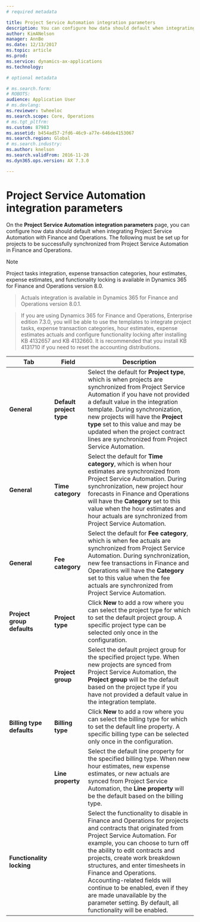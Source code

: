 ```yaml
---
# required metadata

title: Project Service Automation integration parameters
description: You can configure how data should default when integrating Project Service Automation with Dynamics 365 for Finance and Operations.
author: KimANelson
manager: AnnBe
ms.date: 12/13/2017
ms.topic: article
ms.prod: 
ms.service: dynamics-ax-applications
ms.technology: 

# optional metadata

# ms.search.form: 
# ROBOTS: 
audience: Application User
# ms.devlang: 
ms.reviewer: twheeloc
ms.search.scope: Core, Operations
# ms.tgt_pltfrm: 
ms.custom: 87983
ms.assetid: b454ad57-2fd6-46c9-a77e-646de4153067
ms.search.region: Global
# ms.search.industry: 
ms.author: knelson
ms.search.validFrom: 2016-11-28
ms.dyn365.ops.version: AX 7.3.0

---
```


# Project Service Automation integration parameters

On the **Project Service Automation integration parameters** page, you can configure how data should default when integrating Project Service Automation with Finance and Operations. The following must be set up for projects to be successfully synchronized from Project Service Automation in Finance and Operations.

> [!NOTE]
> Project tasks integration, expense transaction categories, hour estimates, expense estimates, and functionality locking is available in Dynamics 365 for Finance and Operations version 8.0. 

> Actuals integration is available in Dynamics 365 for Finance and Operations version 8.0.1.

> If you are using Dynamics 365 for Finance and Operations, Enterprise edition 7.3.0, you will be able to use the templates to integrate project tasks, expense transaction categories, hour estimates, expense estimates actuals and configure functionality locking after installing KB 4132657 and KB 4132660. It is recommended that you install KB 4131710 if you need to reset the accounting distributions.




| **Tab**                      | **Field**                          | **Description**                    |
|------------------------------|------------------------------------|--------------------------------|
| **General**                  | **Default project type**               | Select the default for **Project type**, which is when projects are synchronized from Project Service Automation if you have not provided a default value in the integration template. During synchronization, new projects will have the **Project type** set to this value and may be updated when the project contract lines are synchronized from Project Service Automation.               |
| **General**                  | **Time category**                      | Select the default for **Time category**, which is when hour estimates are synchronized from Project Service Automation. During synchronization, new project hour forecasts in Finance and Operations will have the **Category** set to this value when the hour estimates and hour actuals are synchronized from Project Service Automation.   |
| **General**                  | **Fee category**                       | Select the default for **Fee category**, which is when fee actuals are synchronized from Project Service Automation. During synchronization, new fee transactions in Finance and Operations will have the **Category** set to this value when the fee actuals are synchronized from Project Service Automation.          |
| **Project group defaults**   | **Project type** | Click **New** to add a row where you can select the project type for which to set the default project group. A specific project type can be selected only once in the configuration.              
|                              | **Project group**          | Select the default project group for the specified project type. When new projects are synced from Project Service Automation, the **Project group** will be the default based on the project type if you have not provided a default value in the integration template.  |
| **Billing type defaults**    | **Billing type** | Click **New** to add a row where you can select the billing type for which to set the default line property. A specific billing type can be selected only once in the configuration.          |
|                              | **Line property**| Select the default line property for the specified billing type. When new hour estimates, new expense estimates, or new actuals are synced from Project Service Automation, the **Line property** will be the default based on the billing type.          |
| **Functionality locking**    |                   | Select the functionality to disable in Finance and Operations for projects and contracts that originated from Project Service Automation. For example, you can choose to turn off the ability to edit contracts and projects, create work breakdown structures, and enter timesheets in Finance and Operations. Accounting-related fields will continue to be enabled, even if they are made unavailable by the parameter setting. By default, all functionality will be enabled.           |

